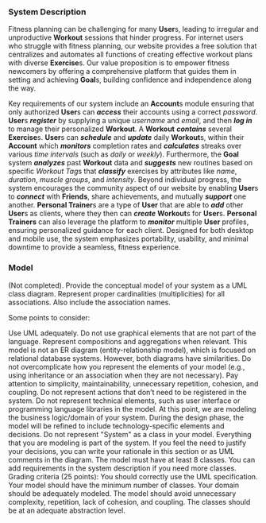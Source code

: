 ### System Description

Fitness planning can be challenging for many **User**s, leading to irregular and unproductive **Workout** sessions that hinder progress. For internet users who struggle with fitness planning, our website provides a free solution that centralizes and automates all functions of creating effective workout plans with diverse **Exercise**s. Our value proposition is to empower fitness newcomers by offering a comprehensive platform that guides them in setting and achieving **Goal**s, building confidence and independence along the way.

Key requirements of our system include an **Account**s module ensuring that only authorized **User**s can ***access*** their accounts using a correct *password*. **User**s ***register*** by supplying a unique *username* and *email*, and then ***log in*** to manage their personalized **Workout**. A **Workout** ***contains*** several **Exercise**s. **User**s can ***schedule*** and ***update*** daily **Workout**s, within their **Account** which ***monitors*** completion rates and ***calculates*** streaks over various *time intervals* (such as *daily* or *weekly*). Furthermore, the **Goal** system ***analyzes*** past **Workout** data and ***suggests*** new routines based on specific *Workout Tag*s that ***classify*** exercises by attributes like *name*, *duration*, *muscle groups*, and *intensity*. 
Beyond individual progress, the system encourages the community aspect of our website by enabling **User**s to ***connect*** with **Friends**, share achievements, and mutually ***support*** one another. **Personal Trainer**s are a type of **User** that are able to ***add*** other **User**s as clients, where they then can ***create*** **Workout**s for **User**s. **Personal Trainers** can also leverage the platform to ***monitor*** multiple **User** profiles, ensuring personalized guidance for each client. Designed for both desktop and mobile use, the system emphasizes portability, usability, and minimal downtime to provide a seamless, fitness experience.

### Model
(Not completed).
Provide the conceptual model of your system as a UML class diagram. Represent proper cardinalities (multiplicities) for all associations. Also include the association names. 
 
Some points to consider:

Use UML adequately. Do not use graphical elements that are not part of the language. Represent compositions and aggregations when relevant.
This model is not an ER diagram (entity-relationship model), which is focused on relational database systems. However, both diagrams have similarities.
Do not overcomplicate how you represent the elements of your model (e.g., using inheritance or an association when they are not necessary). Pay attention to simplicity, maintainability, unnecessary repetition, cohesion, and coupling.
Do not represent actions that don’t need to be registered in the system.
Do not represent technical elements, such as user interface or programming language libraries in the model. At this point, we are modeling the business logic/domain of your system. During the design phase, the model will be refined to include technology-specific elements and decisions.
Do not represent "System" as a class in your model. Everything that you are modeling is part of the system.
If you feel the need to justify your decisions, you can write your rationale in this section or as UML comments in the diagram.
The model must have at least 8 classes. You can add requirements in the system description if you need more classes. 
Grading criteria (25 points): You should correctly use the UML specification. Your model should have the minimum number of classes. Your domain should be adequately modeled. The model should avoid unnecessary complexity, repetition, lack of cohesion, and coupling. The classes should be at an adequate abstraction level.
